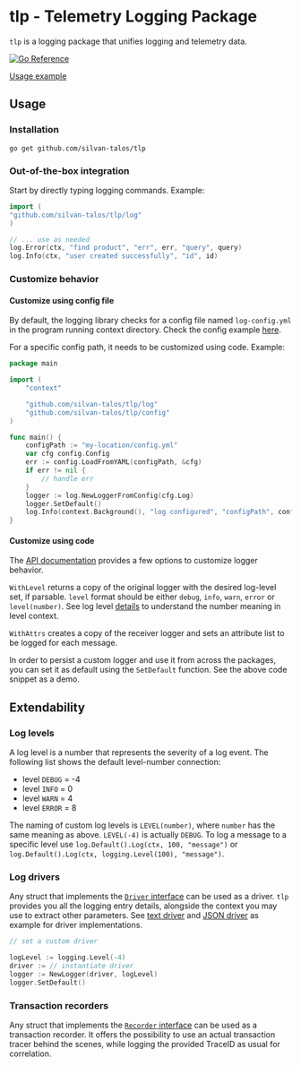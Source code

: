 # tlp - Telemetry Logging Package

`tlp` is a logging package that unifies logging and telemetry data.

[![Go Reference](https://pkg.go.dev/badge/github.com/silvan-talos/tlp.svg)](https://pkg.go.dev/github.com/silvan-talos/tlp)

[Usage example](example)

## Usage

### Installation

```shell
go get github.com/silvan-talos/tlp
```

### Out-of-the-box integration

Start by directly typing logging commands. Example:

```go
import (
"github.com/silvan-talos/tlp/log"
)

// ... use as needed
log.Error(ctx, "find product", "err", err, "query", query)
log.Info(ctx, "user created successfully", "id", id)
```

### Customize behavior

#### Customize using config file

By default, the logging library checks for a config file named `log-config.yml` in the program running context
directory. Check the config example [here](config/config_example.yml).

For a specific config path, it needs to be customized using code. Example:

```go
package main

import (
    "context"

    "github.com/silvan-talos/tlp/log"
    "github.com/silvan-talos/tlp/config"
)

func main() {
    configPath := "my-location/config.yml"
    var cfg config.Config
    err := config.LoadFromYAML(configPath, &cfg)
    if err != nil {
        // handle err
    }
    logger := log.NewLoggerFromConfig(cfg.Log)
    logger.SetDefault()
    log.Info(context.Background(), "log configured", "configPath", configPath)
}
```

#### Customize using code

The [API documentation](https://pkg.go.dev/github.com/silvan-talos/tlp@v0.0.0-20240717010324-e2378fdccd57/log) provides
a few options to customize logger behavior.

`WithLevel` returns a copy of the original logger with the desired log-level
set, if parsable. `level` format should be either `debug`, `info`, `warn`, `error` or `level(number)`. See log
level [details](#log-levels) to understand the number meaning in level context.

`WithAttrs` creates a copy of the receiver logger and sets an attribute list to be logged for each message.

In order to persist a custom logger and use it from across the packages, you can set it as default using
the `SetDefault` function. See the above code snippet as a demo.

## Extendability

### Log levels

A log level is a number that represents the severity of a log event. The following list shows the default level-number
connection:

- level `DEBUG` = -4
- level `INFO` = 0
- level `WARN` = 4
- level `ERROR` = 8

The naming of custom log levels is `LEVEL(number)`, where `number` has the same meaning as above. `LEVEL(-4)` is
actually `DEBUG`. To log a message to a specific level use `log.Default().Log(ctx, 100, "message")`
or `log.Default().Log(ctx, logging.Level(100), "message")`.

### Log drivers

Any struct that implements
the [`Driver` interface](https://pkg.go.dev/github.com/silvan-talos/tlp@v0.0.0-20240717010324-e2378fdccd57/log#Driver)
can be used as a driver. `tlp` provides you all the logging entry details, alongside the context you may use to extract
other parameters. See [text driver](text/driver.go) and [JSON driver](json/driver.go) as example for driver
implementations.

```go
// set a custom driver

logLevel := logging.Level(-4)
driver := // instantiate driver
logger := NewLogger(driver, logLevel)
logger.SetDefault()

```

### Transaction recorders

Any struct that implements
the [`Recorder` interface](https://pkg.go.dev/github.com/silvan-talos/tlp@v0.0.0-20240717010324-e2378fdccd57/transaction#Recorder)
can be used as a transaction recorder. It offers the possibility to use an actual transaction tracer behind the scenes,
while logging the provided TraceID as usual for correlation.
